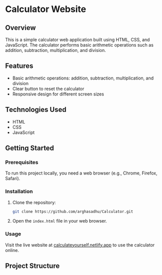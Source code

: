 # Calculator Website

## Overview
This is a simple calculator web application built using HTML, CSS, and JavaScript. The calculator performs basic arithmetic operations such as addition, subtraction, multiplication, and division.

## Features
- Basic arithmetic operations: addition, subtraction, multiplication, and division
- Clear button to reset the calculator
- Responsive design for different screen sizes

## Technologies Used
- HTML
- CSS
- JavaScript

## Getting Started

### Prerequisites
To run this project locally, you need a web browser (e.g., Chrome, Firefox, Safari).

### Installation
1. Clone the repository:
    ```bash
    git clone https://github.com/arghasadhu/Calculator.git
    ```

2. Open the `index.html` file in your web browser.

### Usage
Visit the live website at [calculateyourself.netlify.app](https://calculateyourself.netlify.app) to use the calculator online.

## Project Structure
